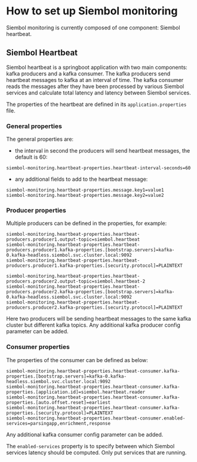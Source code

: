 # How to set up Siembol monitoring
Siembol monitoring is currently composed of one component: Siembol heartbeat.

## Siembol Heartbeat
Siembol heartbeat is a springboot application with two main components: kafka producers and a kafka consumer. The kafka producers send heartbeat messages to kafka at an interval of time.  The kafka consumer reads the messages after they have been processed by various Siembol services and calculate total latency and latency between Siembol services.  

The properties of the heartbeat are defined in its `application.properties` file.

### General properties
The general properties are:
- the interval in second the producers will send heartbeat messages, the default is 60:
```properties
siembol-monitoring.heartbeat-properties.heartbeat-interval-seconds=60
```
- any additional fields to add to the heartbeat message:
```properties
siembol-monitoring.heartbeat-properties.message.key1=value1
siembol-monitoring.heartbeat-properties.message.key2=value2
```

### Producer properties
Multiple producers can be defined in the properties, for example:

```properties
siembol-monitoring.heartbeat-properties.heartbeat-producers.producer1.output-topic=siembol.heartbeat
siembol-monitoring.heartbeat-properties.heartbeat-producers.producer1.kafka-properties.[bootstrap.servers]=kafka-0.kafka-headless.siembol.svc.cluster.local:9092
siembol-monitoring.heartbeat-properties.heartbeat-producers.producer1.kafka-properties.[security.protocol]=PLAINTEXT 

siembol-monitoring.heartbeat-properties.heartbeat-producers.producer2.output-topic=siembol.heartbeat-2
siembol-monitoring.heartbeat-properties.heartbeat-producers.producer2.kafka-properties.[bootstrap.servers]=kafka-0.kafka-headless.siembol.svc.cluster.local:9092
siembol-monitoring.heartbeat-properties.heartbeat-producers.producer2.kafka-properties.[security.protocol]=PLAINTEXT 
```

Here two producers will be sending heartbeat messages to the same kafka cluster but different kafka topics. Any additional kafka producer config parameter can be added.

### Consumer properties
The properties of the consumer can be defined as below:
```properties
siembol-monitoring.heartbeat-properties.heartbeat-consumer.kafka-properties.[bootstrap.servers]=kafka-0.kafka-headless.siembol.svc.cluster.local:9092
siembol-monitoring.heartbeat-properties.heartbeat-consumer.kafka-properties.[application.id]=siembol.heartbeat.reader
siembol-monitoring.heartbeat-properties.heartbeat-consumer.kafka-properties.[auto.offset.reset]=earliest
siembol-monitoring.heartbeat-properties.heartbeat-consumer.kafka-properties.[security.protocol]=PLAINTEXT
siembol-monitoring.heartbeat-properties.heartbeat-consumer.enabled-services=parsingapp,enrichment,response
```
Any additional kafka consumer config parameter can be added.

The `enabled-services` property is to specify between which Siembol services latency should be computed. Only put services that are running.

